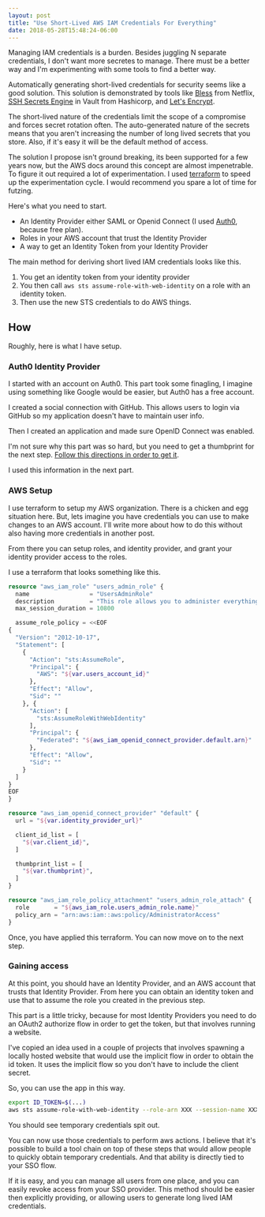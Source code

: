```yaml
---
layout: post
title: "Use Short-Lived AWS IAM Credentials For Everything"
date: 2018-05-28T15:48:24-06:00
---
```


Managing IAM credentials is a burden. Besides juggling N separate credentials, I don't want more secretes to manage. There must be a better way and I'm experimenting with some tools to find a better way.

<!--more-->

Automatically generating short-lived credentials for security seems like a good solution. This solution is demonstrated by tools like [Bless](https://github.com/Netflix/bless) from Netflix, [SSH Secrets Engine](https://www.vaultproject.io/docs/secrets/ssh/index.html) in Vault from Hashicorp, and [Let's Encrypt](https://letsencrypt.org/).

The short-lived nature of the credentials limit the scope of a compromise and forces secret rotation often. The auto-generated nature of the secrets means that you aren't increasing the number of long lived secrets that you store. Also, if it's easy it will be the default method of access.

The solution I propose isn't ground breaking, its been supported for a few years now, but the AWS docs around this concept are almost impenetrable. To figure it out required a lot of experimentation. I used [terraform](https://www.terraform.io/) to speed up the experimentation cycle. I would recommend you spare a lot of time for futzing.

Here's what you need to start.

- An Identity Provider either SAML or Openid Connect (I used [Auth0](https://auth0.com/), because free plan).
- Roles in your AWS account that trust the Identity Provider
- A way to get an Identity Token from your Identity Provider

The main method for deriving short lived IAM credentials looks like this.

1. You get an identity token from your identity provider
2. You then call `aws sts assume-role-with-web-identity` on a role with an identity token.
3. Then use the new STS credentials to do AWS things.


## How

Roughly, here is what I have setup.

### Auth0 Identity Provider

I started with an account on Auth0. This part took some finagling, I imagine using something like Google would be easier, but Auth0 has a free account.

I created a social connection with GitHub. This allows users to login via GitHub so my application doesn't have to maintain user info.

Then I created an application and made sure OpenID Connect was enabled.

I'm not sure why this part was so hard, but you need to get a thumbprint for the next step. [Follow this directions in order to get it](https://docs.aws.amazon.com/IAM/latest/UserGuide/id_roles_providers_create_oidc_verify-thumbprint.html).

I used this information in the next part.

### AWS Setup

I use terraform to setup my AWS organization. There is a chicken and egg situation here. But, lets imagine you have credentials you can use to make changes to an AWS account. I'll write more about how to do this without also having more credentials in another post.

From there you can setup roles, and identity provider, and grant your identity provider access to the roles.

I use a terraform that looks something like this.

``` terraform
resource "aws_iam_role" "users_admin_role" {
  name                 = "UsersAdminRole"
  description          = "This role allows you to administer everything in this account"
  max_session_duration = 10800

  assume_role_policy = <<EOF
{
  "Version": "2012-10-17",
  "Statement": [
    {
      "Action": "sts:AssumeRole",
      "Principal": {
        "AWS": "${var.users_account_id}"
      },
      "Effect": "Allow",
      "Sid": ""
    }, {
      "Action": [
        "sts:AssumeRoleWithWebIdentity"
      ],
      "Principal": {
        "Federated": "${aws_iam_openid_connect_provider.default.arn}"
      },
      "Effect": "Allow",
      "Sid": ""
    }
  ]
}
EOF
}

resource "aws_iam_openid_connect_provider" "default" {
  url = "${var.identity_provider_url}"

  client_id_list = [
    "${var.client_id}",
  ]

  thumbprint_list = [
    "${var.thumbprint}",
  ]
}

resource "aws_iam_role_policy_attachment" "users_admin_role_attach" {
  role       = "${aws_iam_role.users_admin_role.name}"
  policy_arn = "arn:aws:iam::aws:policy/AdministratorAccess"
}
```

Once, you have applied this terraform. You can now move on to the next step.

### Gaining access

At this point, you should have an Identity Provider, and an AWS account that trusts that Identity Provider. From here you can obtain an identity token and use that to assume the role you created in the previous step.

This part is a little tricky, because for most Identity Providers you need to do an OAuth2 authorize flow in order to get the token, but that involves running a website.

I've copied an idea used in a couple of projects that involves spawning a locally hosted website that would use the implicit flow in order to obtain the id token. It uses the implicit flow so you don't have to include the client secret.

So, you can use the app in this way.

``` bash
export ID_TOKEN=$(...)
aws sts assume-role-with-web-identity --role-arn XXX --session-name XXX --identity ${ID_TOKEN}
```

You should see temporary credentials spit out.

You can now use those credentials to perform aws actions. I believe that it's possible to build a tool chain on top of these steps that would allow people to quickly obtain temporary credentials. And that ability is directly tied to your SSO flow.

If it is easy, and you can manage all users from one place, and you can easily revoke access from your SSO provider. This method should be easier then explicitly providing, or allowing users to generate long lived IAM credentials.
